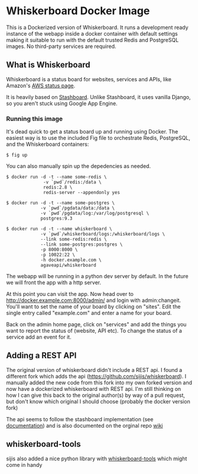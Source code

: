 # Whiskerboard Docker Image

This is a Dockerized version of Whiskerboard. It runs a development ready instance of the webapp inside a docker container with default settings making it suitable to run with the default trusted Redis and PostgreSQL images. No third-party services are required. 

## What is Whiskerboard

Whiskerboard is a status board for websites, services and APIs, like Amazon's [AWS status page](http://status.aws.amazon.com/).

It is heavily based on [Stashboard](http://www.stashboard.org/). Unlike Stashboard, it uses vanilla Django, so you aren't stuck using Google App Engine.


### Running this image

It's dead quick to get a status board up and running using Docker. The easiest way is to use the included Fig file to orchestrate Redis, PostgreSQL, and the Whiskerboard containers:

	$ fig up
	
You can also manually spin up the depedencies as needed.

	$ docker run -d -t --name some-redis \ 
				  -v `pwd`/redis:/data \ 
				  redis:2.8 \ 
				  redis-server --appendonly yes
				  
	$ docker run -d -t --name some-postgres \ 
				 -v `pwd`/pgdata/data:/data \ 
				 -v `pwd`/pgdata/log:/var/log/postgresql \
				 postgres:9.3
				 
	$ docker run -d -t --name whiskerboard \ 
				 -v `pwd`/whiskerboard/logs:/whiskerboard/logs \ 
				 --link some-redis:redis \ 
				 --link some-postgres:postgres \ 
				 -p 8000:8000 \
				 -p 10022:22 \
				 -h docker.example.com \
				 agaveapi/whiskerboard

The webapp will be running in a python dev server by default. In the future we will front the app with a http server.

At this point you can visit the app. Now head over to http://docker.example.com:8000/admin/ and login with admin:changeit. You'll want to set the name of your board by clicking on "sites". Edit the single entry called "example.com" and enter a name for your board.

Back on the admin home page, click on "services" and add the things you want to report the status of (website, API etc). To change the status of a service add an event for it.

## Adding a REST API
The original version of whiskerboard didn't include a REST api. I found a different fork which adds the api (https://github.com/sijis/whiskerboard). I manually added the new code from this fork into my own forked version and now have a dockerized whiskerboard with REST api. I'm still thinking on how I can give this back to the original author(s) by way of a pull request, but don't know which original I should choose (probably the docker version fork)

The api seems to follow the stashboard implementation (see [documentation](https://stashboard.readthedocs.org)) and is also documented on the orginal repo [wiki](https://github.com/sijis/whiskerboard/wiki)

## whiskerboard-tools
sijis also added a nice python library with [whiskerboard-tools](https://github.com/sijis/whiskerboard-tools) which might come in handy
